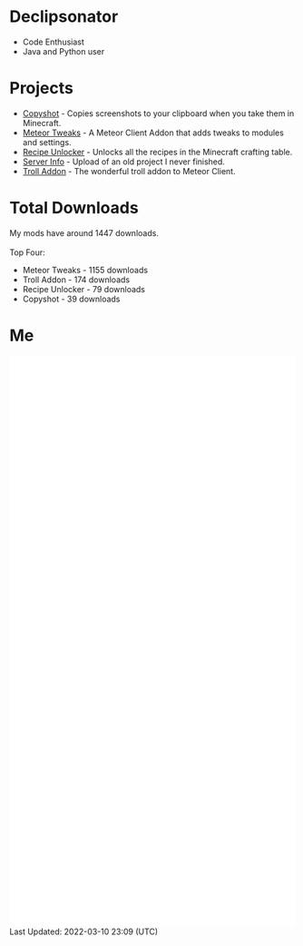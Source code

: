 # Declipsonator
- Code Enthusiast
- Java and Python user
# Projects
- [Copyshot](https://github.com/Declipsonator/Copyshot) - Copies screenshots to your clipboard when you take them in Minecraft.
- [Meteor Tweaks](https://github.com/Declipsonator/Meteor-Tweaks) - A Meteor Client Addon that adds tweaks to modules and settings.
- [Recipe Unlocker](https://github.com/Declipsonator/Recipe-Unlocker) - Unlocks all the recipes in the Minecraft crafting table.
- [Server Info](https://github.com/Declipsonator/Server-Info) - Upload of an old project I never finished.
- [Troll Addon](https://github.com/Declipsonator/Troll-Addon) - The wonderful troll addon to Meteor Client.


# Total Downloads
My mods have around 1447 downloads. \
\
Top Four:
- Meteor Tweaks - 1155 downloads  
- Troll Addon - 174 downloads  
- Recipe Unlocker - 79 downloads  
- Copyshot - 39 downloads  


# Me
<img align="center" src="/github-metrics.svg" alt="Metrics">
Last Updated: 2022-03-10 23:09 (UTC)
